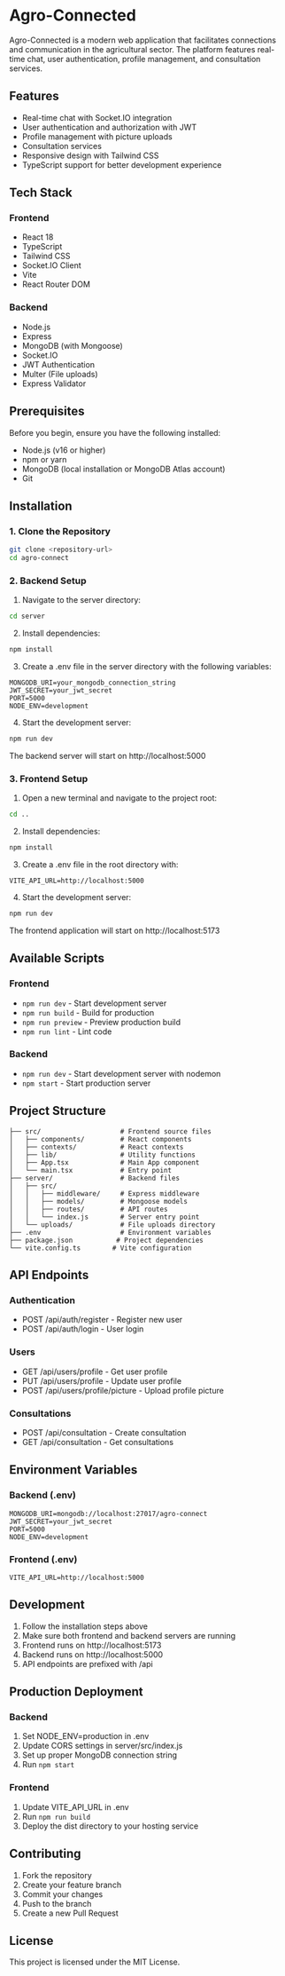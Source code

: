 # Agro-Connected

Agro-Connected is a modern web application that facilitates connections and communication in the agricultural sector. The platform features real-time chat, user authentication, profile management, and consultation services.

## Features

- Real-time chat with Socket.IO integration
- User authentication and authorization with JWT
- Profile management with picture uploads
- Consultation services
- Responsive design with Tailwind CSS
- TypeScript support for better development experience

## Tech Stack

### Frontend
- React 18
- TypeScript
- Tailwind CSS
- Socket.IO Client
- Vite
- React Router DOM

### Backend
- Node.js
- Express
- MongoDB (with Mongoose)
- Socket.IO
- JWT Authentication
- Multer (File uploads)
- Express Validator

## Prerequisites

Before you begin, ensure you have the following installed:

- Node.js (v16 or higher)
- npm or yarn
- MongoDB (local installation or MongoDB Atlas account)
- Git

## Installation

### 1. Clone the Repository

```bash
git clone <repository-url>
cd agro-connect
```

### 2. Backend Setup

1. Navigate to the server directory:
```bash
cd server
```

2. Install dependencies:
```bash
npm install
```

3. Create a .env file in the server directory with the following variables:
```env
MONGODB_URI=your_mongodb_connection_string
JWT_SECRET=your_jwt_secret
PORT=5000
NODE_ENV=development
```

4. Start the development server:
```bash
npm run dev
```

The backend server will start on http://localhost:5000

### 3. Frontend Setup

1. Open a new terminal and navigate to the project root:
```bash
cd ..
```

2. Install dependencies:
```bash
npm install
```

3. Create a .env file in the root directory with:
```env
VITE_API_URL=http://localhost:5000
```

4. Start the development server:
```bash
npm run dev
```

The frontend application will start on http://localhost:5173

## Available Scripts

### Frontend

- `npm run dev` - Start development server
- `npm run build` - Build for production
- `npm run preview` - Preview production build
- `npm run lint` - Lint code

### Backend

- `npm run dev` - Start development server with nodemon
- `npm start` - Start production server

## Project Structure

```
├── src/                    # Frontend source files
│   ├── components/         # React components
│   ├── contexts/           # React contexts
│   ├── lib/                # Utility functions
│   ├── App.tsx             # Main App component
│   └── main.tsx            # Entry point
├── server/                 # Backend files
│   ├── src/
│   │   ├── middleware/     # Express middleware
│   │   ├── models/         # Mongoose models
│   │   ├── routes/         # API routes
│   │   └── index.js        # Server entry point
│   └── uploads/            # File uploads directory
├── .env                    # Environment variables
├── package.json           # Project dependencies
└── vite.config.ts        # Vite configuration
```

## API Endpoints

### Authentication
- POST /api/auth/register - Register new user
- POST /api/auth/login - User login

### Users
- GET /api/users/profile - Get user profile
- PUT /api/users/profile - Update user profile
- POST /api/users/profile/picture - Upload profile picture

### Consultations
- POST /api/consultation - Create consultation
- GET /api/consultation - Get consultations

## Environment Variables

### Backend (.env)
```env
MONGODB_URI=mongodb://localhost:27017/agro-connect
JWT_SECRET=your_jwt_secret
PORT=5000
NODE_ENV=development
```

### Frontend (.env)
```env
VITE_API_URL=http://localhost:5000
```

## Development

1. Follow the installation steps above
2. Make sure both frontend and backend servers are running
3. Frontend runs on http://localhost:5173
4. Backend runs on http://localhost:5000
5. API endpoints are prefixed with /api

## Production Deployment

### Backend
1. Set NODE_ENV=production in .env
2. Update CORS settings in server/src/index.js
3. Set up proper MongoDB connection string
4. Run `npm start`

### Frontend
1. Update VITE_API_URL in .env
2. Run `npm run build`
3. Deploy the dist directory to your hosting service

## Contributing

1. Fork the repository
2. Create your feature branch
3. Commit your changes
4. Push to the branch
5. Create a new Pull Request

## License

This project is licensed under the MIT License.
